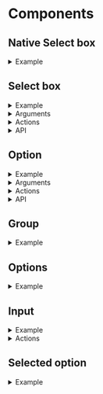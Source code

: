 # Components

## Native Select box

<details>
  <summary>Example</summary>

```handlebars
<NativeSelectBox as |sb|>
  <sb.Option @value="1">One</sb.Option>
  <sb.Option @value="2">Two</sb.Option>
  <sb.Option @value="3">Three</sb.Option>
</NativeSelectBox>
```

</details>

## Select box

<details>
  <summary>Example</summary>

```handlebars
<SelectBox as |sb|>
  <sb.Option @value="1">One</sb.Option>
  <sb.Option @value="2">Two</sb.Option>
  <sb.Option @value="3">Three</sb.Option>
</SelectBox>
```

</details>

<details>
  <summary>Arguments</summary>
  <table width="100%">
    <tr>
      <td><code>@disabled</code></td>
      <td>If true, the component will be unfocusable, and if it contained an input, then that too will be disabled</td>
    </tr>
    <tr>
      <td><code>@multiple</code></td>
      <td>If true, <code>@value</code> is expected to be an array.</td>
    </tr>
    <tr>
      <td><code>@searchDelayTime</code></td>
      <td>Milliseconds to debounce the <code>@onSearch</code> action from firing (default 100)</td>
    </tr>
    <tr>
      <td><code>@searchMinChars</code></td>
      <td>Prevents the <code>@onSearch</code> action from firing until there are enough chars (default 1)</td>
    </tr>
    <tr>
      <td><code>@searchSlowTime</code></td>
      <td>Milliseconds before a search is considered to be taking too long (default 500)</td>
    </tr>
    <tr>
      <td><code>@value</code></td>
      <td>Used to determine which option(s) are selected, can be a promise</td>
    </tr>
  </table>
</details>

<details>
  <summary>Actions</summary>
  <table width="100%">
    <tr>
      <td><code>@onSelect</code></td>
      <td>
        Fired when an option is clicked, or enter is pressed regardless as
        to whether the value changed or not.
      </td>
    </tr>
    <tr>
      <td><code>@onUpdate</code></td>
      <td>
        Fired whenever the value changes, either because a new <code>@value</code> argument was received, or a selection was made by the user that resulted in the value changing.
      </td>
    </tr>
    <tr>
      <td><code>@onBuildSelection</code></td>
      <td>
        Fired whenever a selection is made. This function receives the value most recently
        selected, and the currently selected values. The return value is used as the final selection.
        This is primarily used to customise the default behaviour of a multiple select box, where this behaviour is undefined by default and totally depends on your use-case.
      </td>
    </tr>
    <tr>
      <td><code>@onSearch</code></td>
      <td>Fired when the select box decides to run a search</td>
    </tr>
    <tr>
      <td><code>@onSearched</code></td>
      <td>Fired after the <em>last succesful</em> search attempt</td>
    </tr>
    <tr>
      <td><code>@onSearchError</code></td>
      <td>Fired if a search attempt failed</td>
    </tr>
    <tr>
      <td><code>@onReady</code></td>
      <td>Fired when the select box is ready. A useful opportunity to get access to the select box's API which is passed as a parameter.</td>
    </tr>
    <tr>
      <td><code>@onFocusLeave</code></td>
      <td>This is fired when the select box is no longer being interacte with. For example, the user clicks outside it, or tabs away. </td>
    </tr>
    <tr>
      <td><code>@onOpen</code></td>
      <td>
        Fired when the select box is opened
      </td>
    </tr>
    <tr>
      <td><code>@onClose</code></td>
      <td>
        Fired when the select box is closed
      </td>
    </tr>
    <tr>
      <td><code>@onPressBackspace</code></td>
      <td></td>
    </tr>
    <tr>
      <td><code>@onPressDown</code></td>
      <td></td>
    </tr>
    <tr>
      <td><code>@onPressEnter</code></td>
      <td></td>
    </tr>
    <tr>
      <td><code>@onPressEscape</code></td>
      <td></td>
    </tr>
    <tr>
      <td><code>@onPressKey</code></td>
      <td></td>
    </tr>
    <tr>
      <td><code>@onPressLeft</code></td>
      <td></td>
    </tr>
    <tr>
      <td><code>@onPressRight</code></td>
      <td></td>
    </tr>
    <tr>
      <td><code>@onPressTab</code></td>
      <td></td>
    </tr>
    <tr>
      <td><code>@onPressUp</code></td>
      <td></td>
    </tr>
  </table>
</details>

<details>
  <summary>API</summary>
  <table width="100%">
    <caption>Actions</caption>
    <tr>
      <td><code>sb.select</code></td>
      <td>
        Selects arbitrary value(s). This mimics making a selection, and so <code>@onSelect</code> will fire.  <code>@onUpdate</code> will also fire if the value is different.
      </td>
    </tr>
    <tr>
      <td><code>sb.update</code></td>
      <td>
        Updates the select box with a new value(s). This is subtly different from <code>sb.select</code>. It will not fire <code>@onSelect</code>. It is useful for resetting the select box after a selection is made.
        <code>@onUpdate</code> will fire.
      </td>
    </tr>
    <tr>
      <td><code>sb.selectActiveOption</code></td>
      <td>Selects the value of whichever option is currently active</td>
    </tr>
    <tr>
      <td><code>sb.activateNextOption</code></td>
      <td>
        Activates the next option.
        If <code>scrollIntoView</code> is false, the option won't be scrolled to.
      </td>
    </tr>
    <tr>
      <td><code>sb.activatePreviousOption</code></td>
      <td>
        Activates the previous option.
        If <code>scrollIntoView</code> is false, the option won't be scrolled to.
      </td>
    </tr>
    <tr>
      <td><code>sb.activateOptionForValue</code></td>
      <td>
        Activates the first option that matches the given value.
        If <code>scrollIntoView</code> is false, the option won't be scrolled to.
      </td>
    </tr>
    <tr>
      <td><code>sb.activateOptionAtIndex</code></td>
      <td>
        Activates the option at the given index.
        If <code>scrollIntoView</code> is false, the option won't be scrolled to.
      </td>
    </tr>
    <tr>
      <td><code>sb.activateOptionForKeyCode</code></td>
      <td>
        Mimics native select box behaviour by jumping to an appopriate option based on the <code>textContent</code> of the options. <a href="https://zestia.github.io/ember-select-box/#/simple-select">Demo</a>.
        If <code>scrollIntoView</code> is false, the option won't be scrolled to.
      </td>
    </tr>
    <tr>
      <td><code>sb.deactivateOptions</code></td>
      <td>Makes no option be active</td>
    </tr>
    <tr>
      <td><code>sb.search</code></td>
      <td>Runs an arbitrary search using the search function provided by <code>@onSearch</code></td>
    </tr>
    <tr>
      <td><code>sb.cancelSearch</code></td>
      <td>
        Cancels searches currently in progress
      </td>
    </tr>
    <tr>
      <td><code>sb.setInputValue</code></td>
      <td>
        Update the input value. Useful for prefilling the input with the active option text for example.
      </td>
    </tr>
    <tr>
      <td><code>sb.focusInput</code></td>
      <td>Focuses the input associated with the select box</td>
    </tr>
    <tr>
      <td><code>sb.blurInput</code></td>
      <td>Unfocuses the input associated with the select box</td>
    </tr>
    <tr>
      <td><code>sb.open</code></td>
      <td>Opens the select box</td>
    </tr>
    <tr>
      <td><code>sb.toggle</code></td>
      <td>Opens or closes the select box</td>
    </tr>
    <tr>
      <td><code>sb.close</code></td>
      <td>Closes the select box</td>
    </tr>
  </table>

  <table width="100%">
    <caption>Properties</caption>
    <tr>
      <td><code>sb.element</code></td>
      <td>The element of the select box</td>
    </tr>
    <tr>
      <td><code>sb.value</code></td>
      <td>The selected value(s) of the select box</td>
    </tr>
    <tr>
      <td><code>sb.isFulfilled</code></td>
      <td>True if <code>@value</code> resolved</td>
    </tr>
    <tr>
      <td><code>sb.isPending</code></td>
      <td>True whilst <code>@value</code> is being resovled</td>
    </tr>
    <tr>
      <td><code>sb.isRejected</code></td>
      <td>True if <code>@value</code> failed to resolve</td>
    </tr>
    <tr>
      <td><code>sb.isSettled</code></td>
      <td>True once <code>@value</code> has resolved or rejected</td>
    </tr>
    <tr>
      <td><code>sb.isBusy</code></td>
      <td>True if the select box is resolving the <code>@value</code> argument, or it is waiting for a search to finish</td>
    </tr>
    <tr>
      <td><code>sb.isDisabled</code></td>
      <td>Whether or not the select box is currently disabled</td>
    </tr>
    <tr>
      <td><code>sb.isMultiple</code></td>
      <td>Whether the select box allows selecting multiple values</td>
    </tr>
    <tr>
      <td><code>sb.isOpen</code></td>
      <td>Whether the select box is open</td>
    </tr>
    <tr>
      <td><code>sb.isSlowSearch</code></td>
      <td>Whether the promised search results are taking longer than expected</td>
    </tr>
  </table>
</details>

## Option

<details>
  <summary>Example</summary>

```handlebars
<sb.Option @value={{this.model}} as |o|>
  {{o.value.name}}
</sb.Option>
```

</details>

<details>
  <summary>Arguments</summary>
  <table width="100%">
    <tr>
      <td><code>@disabled</code></td>
      <td>Prevents the option from being selected</td>
    </tr>
    <tr>
      <td><code>@selected</code></td>
      <td>
        For manually specifying that this option is selected.
        Preferably, allow selection to be automatically computed by just setting <code>@value</code>
      </td>
    </tr>
    <tr>
      <td><code>@value</code></td>
      <td>Can be anything, including a promise</td>
    </tr>
  </table>
</details>

<details>
  <summary>Actions</summary>
  <table width="100%">
    <tr>
      <td><code>@onActivate</code></td>
      <td>Fired when an individual option is activated (by mousing over, or via keyboard control, or the api)</td>
    </tr>
    <tr>
      <td><code>@onSelect</code></td>
      <td>Fired when an individual option is selected (by clicking, or pressing Enter, or the api)</td>
    </tr>
  </table>
</details>

<details>
  <summary>API</summary>
  <table width="100%">
    <caption>Template only properties</caption>
    <tr>
      <td><code>o.element</code></td>
      <td>The DOM element of the option component</td>
    </tr>
    <tr>
      <td><code>o.value</code></td>
      <td>The value of the option</td>
    </tr>
    <tr>
      <td><code>o.isFulfilled</code></td>
      <td>True if <code>@value</code> resolved</td>
    </tr>
    <tr>
      <td><code>o.isPending</code></td>
      <td>True whilst <code>@value</code> is being resovled</td>
    </tr>
    <tr>
      <td><code>o.isRejected</code></td>
      <td>True if <code>@value</code> failed to resolve</td>
    </tr>
    <tr>
      <td><code>o.isSettled</code></td>
      <td>True once <code>@value</code> has resolved or rejected</td>
    </tr>
    <tr>
      <td><code>o.index</code></td>
      <td>The index of the option amongst the options</td>
    </tr>
    <tr>
      <td><code>o.isActive</code></td>
      <td>True if the option is active</td>
    </tr>
    <tr>
      <td><code>o.isDisabled</code></td>
      <td>Whether or not the option is currently disabled</td>
    </tr>
    <tr>
      <td><code>o.isSelected</code></td>
      <td>Whether or not the option is currently selected</td>
    </tr>
  </table>
</details>

## Group

<details>
  <summary>Example</summary>

```handlebars
<sb.Group @label="Things">
  {{!-- Render options here --}}}
</sb.Group>
```

</details>

## Options

<details>
  <summary>Example</summary>

```handlebars
<sb.Options>
  {{!-- Render options here --}}
</sb.Options>
```

</details>

## Input

<details>
  <summary>Example</summary>

```handlebars
<sb.Input />
```

</details>

<details>
  <summary>Actions</summary>
  <table width="100%">
    <tr>
      <td><code>@onClear</code></td>
      <td>Fired when text is cleared completely</td>
    </tr>
    <tr>
      <td><code>@onDelete</code></td>
      <td>Fired when there is no text present, but backspace is pressed.</td>
    </tr>
  </table>
</details>

## Selected option

<details>
  <summary>Example</summary>

```handlebars
<sb.SelectedOption>
  {{!-- Render the select box's value here --}}
</sb.SelectedOption>
```

## Selected options

<details>
  <summary>Example</summary>

```handlebars
<sb.SelectedOptions>
  {{!-- Render the select box's values here --}}
</sb.SelectedOptions>
```

</details>
